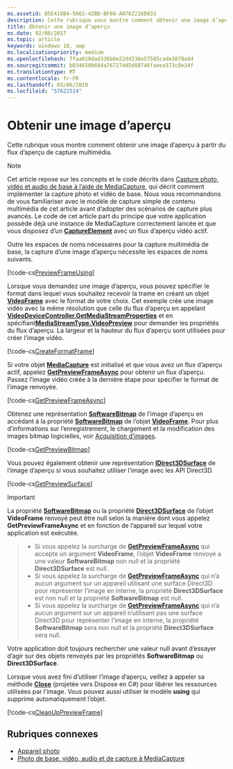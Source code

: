 ```yaml
---
ms.assetid: 05E418B4-5A62-42BD-BF66-A0762216D033
description: Cette rubrique vous montre comment obtenir une image d’aperçu à partir du flux d’aperçu de capture multimédia.
title: Obtenir une image d’aperçu
ms.date: 02/08/2017
ms.topic: article
keywords: windows 10, uwp
ms.localizationpriority: medium
ms.openlocfilehash: 7faa018dad336b6e22dd236e57585cade38f8a94
ms.sourcegitcommit: b034650b684a767274d5d88746faeea373c8e34f
ms.translationtype: MT
ms.contentlocale: fr-FR
ms.lasthandoff: 03/06/2019
ms.locfileid: "57622514"
---
```

# <a name="get-a-preview-frame"></a>Obtenir une image d’aperçu


Cette rubrique vous montre comment obtenir une image d’aperçu à partir du flux d’aperçu de capture multimédia.

> [!NOTE] 
> Cet article repose sur les concepts et le code décrits dans [Capture photo, vidéo et audio de base à l’aide de MediaCapture](basic-photo-video-and-audio-capture-with-MediaCapture.md), qui décrit comment implémenter la capture photo et vidéo de base. Nous vous recommandons de vous familiariser avec le modèle de capture simple de contenu multimédia de cet article avant d’adopter des scénarios de capture plus avancés. Le code de cet article part du principe que votre application possède déjà une instance de MediaCapture correctement lancée et que vous disposez d’un [**CaptureElement**](https://msdn.microsoft.com/library/windows/apps/br209278) avec un flux d’aperçu vidéo actif.

Outre les espaces de noms nécessaires pour la capture multimédia de base, la capture d’une image d’aperçu nécessite les espaces de noms suivants.

[!code-cs[PreviewFrameUsing](./code/BasicMediaCaptureWin10/cs/MainPage.xaml.cs#SnippetPreviewFrameUsing)]

Lorsque vous demandez une image d’aperçu, vous pouvez spécifier le format dans lequel vous souhaitez recevoir la trame en créant un objet [**VideoFrame**](https://msdn.microsoft.com/library/windows/apps/dn930917) avec le format de votre choix. Cet exemple crée une image vidéo avec la même résolution que celle du flux d’aperçu en appelant [**VideoDeviceController.GetMediaStreamProperties**](https://msdn.microsoft.com/library/windows/apps/br211995) et en spécifiant[**MediaStreamType.VideoPreview**](https://msdn.microsoft.com/library/windows/apps/br226640) pour demander les propriétés du flux d’aperçu. La largeur et la hauteur du flux d’aperçu sont utilisées pour créer l’image vidéo.

[!code-cs[CreateFormatFrame](./code/BasicMediaCaptureWin10/cs/MainPage.xaml.cs#SnippetCreateFormatFrame)]

Si votre objet [**MediaCapture**](https://msdn.microsoft.com/library/windows/apps/br241124) est initialisé et que vous avez un flux d’aperçu actif, appelez [**GetPreviewFrameAsync**](https://msdn.microsoft.com/library/windows/apps/dn926711) pour obtenir un flux d’aperçu. Passez l’image vidéo créée à la dernière étape pour spécifier le format de l’image renvoyée.

[!code-cs[GetPreviewFrameAsync](./code/BasicMediaCaptureWin10/cs/MainPage.xaml.cs#SnippetGetPreviewFrameAsync)]

Obtenez une représentation [**SoftwareBitmap**](https://msdn.microsoft.com/library/windows/apps/dn887358) de l’image d’aperçu en accédant à la propriété [**SoftwareBitmap**](https://msdn.microsoft.com/library/windows/apps/dn930926) de l’objet [**VideoFrame**](https://msdn.microsoft.com/library/windows/apps/dn930917). Pour plus d’informations sur l’enregistrement, le chargement et la modification des images bitmap logicielles, voir [Acquisition d’images](imaging.md).

[!code-cs[GetPreviewBitmap](./code/BasicMediaCaptureWin10/cs/MainPage.xaml.cs#SnippetGetPreviewBitmap)]

Vous pouvez également obtenir une représentation [**IDirect3DSurface**](https://msdn.microsoft.com/library/windows/apps/dn965505) de l’image d’aperçu si vous souhaitez utiliser l’image avec les API Direct3D.

[!code-cs[GetPreviewSurface](./code/BasicMediaCaptureWin10/cs/MainPage.xaml.cs#SnippetGetPreviewSurface)]

> [!IMPORTANT]
> La propriété [**SoftwareBitmap**](https://msdn.microsoft.com/library/windows/apps/dn930926) ou la propriété [**Direct3DSurface**](https://msdn.microsoft.com/library/windows/apps/dn930920) de l’objet **VideoFrame** renvoyé peut être null selon la manière dont vous appelez **GetPreviewFrameAsync** et en fonction de l’appareil sur lequel votre application est exécutée.

> - Si vous appelez la surcharge de [**GetPreviewFrameAsync**](https://msdn.microsoft.com/library/windows/apps/dn926713) qui accepte un argument **VideoFrame**, l’objet **VideoFrame** renvoyé a une valeur **SoftwareBitmap** non null et la propriété **Direct3DSurface** est null.
> - Si vous appelez la surcharge de [**GetPreviewFrameAsync**](https://msdn.microsoft.com/library/windows/apps/dn926712) qui n’a aucun argument sur un appareil utilisant une surface Direct3D pour représenter l’image en interne, la propriété **Direct3DSurface** est non null et la propriété **SoftwareBitmap** est null.
> - Si vous appelez la surcharge de [**GetPreviewFrameAsync**](https://msdn.microsoft.com/library/windows/apps/dn926712) qui n’a aucun argument sur un appareil n’utilisant pas une surface Direct3D pour représenter l’image en interne, la propriété **SoftwareBitmap** sera non null et la propriété **Direct3DSurface** sera null.

Votre application doit toujours rechercher une valeur null avant d’essayer d’agir sur des objets renvoyés par les propriétés **SoftwareBitmap** ou **Direct3DSurface**.

Lorsque vous avez fini d’utiliser l’image d’aperçu, veillez à appeler sa méthode [**Close**](https://msdn.microsoft.com/library/windows/apps/dn930918) (projetée vers Dispose en C#) pour libérer les ressources utilisées par l’image. Vous pouvez aussi utiliser le modèle **using** qui supprime automatiquement l’objet.

[!code-cs[CleanUpPreviewFrame](./code/BasicMediaCaptureWin10/cs/MainPage.xaml.cs#SnippetCleanUpPreviewFrame)]

## <a name="related-topics"></a>Rubriques connexes

* [Appareil photo](camera.md)
* [Photo de base, vidéo, audio et de capture à MediaCapture](basic-photo-video-and-audio-capture-with-MediaCapture.md)
 

 




